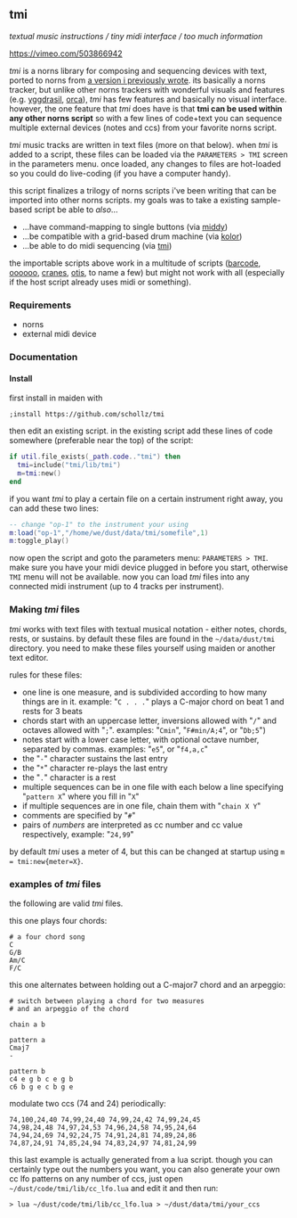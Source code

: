 ## tmi

*textual music instructions / tiny midi interface / too much information*

https://vimeo.com/503866942

*tmi* is a norns library for composing and sequencing devices with text, ported to norns from [a version i previously wrote](https://github.com/schollz/miti). its basically a norns tracker, but unlike other norns trackers with wonderful visuals and features (e.g. [yggdrasil](https://llllllll.co/t/yggdrasil), [orca](https://llllllll.co/t/orca)), *tmi* has few features and basically no visual interface. however, the one feature that *tmi* does have is that **tmi can be used within any other norns script** so with a few lines of code+text you can sequence multiple external devices (notes and ccs) from your favorite norns script.

*tmi* music tracks are written in text files (more on that below). when *tmi* is added to a script, these files can be loaded via the `PARAMETERS > TMI` screen in the parameters menu. once loaded, any changes to files are hot-loaded so you could do live-coding (if you have a computer handy).

this script finalizes a trilogy of norns scripts i've been writing that can be imported into other norns scripts. my goals was to take a existing sample-based script be able to *also*...

- ...have command-mapping to single buttons (via [middy](https://llllllll.co/t/middy))
- ...be compatible with a grid-based drum machine (via [kolor](https://llllllll.co/t/kolor))
- ...be able to do midi sequencing (via [tmi](https://llllllll.co/t/tmi))

the importable scripts above work in a multitude of scripts ([barcode](https://llllllll.co/t/barcode), [oooooo](https://llllllll.co/t/oooooo), [cranes](https://llllllll.co/t/cranes), [otis](https://llllllll.co/t/otis), to name a few) but might not work with all (especially if the host script already uses midi or something).

### Requirements

- norns
- external midi device

### Documentation

#### Install

first install in maiden with 

```
;install https://github.com/schollz/tmi
```

then edit an existing script. in the existing script add these lines of code somewhere (preferable near the top) of the script:

```lua
if util.file_exists(_path.code.."tmi") then 
  tmi=include("tmi/lib/tmi")
  m=tmi:new()
end
```

if you want *tmi* to play a certain file on a certain instrument right away, you can add these two lines:

```lua
-- change "op-1" to the instrument your using
m:load("op-1","/home/we/dust/data/tmi/somefile",1)
m:toggle_play()
```

now open the script and goto the parameters menu: `PARAMETERS > TMI`. make sure you have your midi device plugged in before you start, otherwise `TMI` menu will not be available. now you can load *tmi* files into any connected midi instrument (up to 4 tracks per instrument).

### Making *tmi* files

*tmi* works with text files with textual musical notation - either notes, chords, rests, or sustains. by default these files are found in the `~/data/dust/tmi` directory. you need to make these files yourself using maiden or another text editor.

rules for these files:

- one line is one measure, and is subdivided according to how many things are in it. example: "`C . . .`" plays a C-major chord on beat 1 and rests for 3 beats
- chords start with an uppercase letter, inversions allowed with "`/`" and octaves allowed with "`;`". examples: "`Cmin`", "`F#min/A;4`", or "`Db;5`")
- notes start with a lower case letter, with optional octave number, separated by commas. examples: "`e5`", or  "`f4,a,c`"
- the "`-`" character sustains the last entry
- the "`*`" character re-plays the last entry
- the "`.`" character is a rest
- multiple sequences can be in one file with each below a line specifying "`pattern X`" where you fill in "`X`"
- if multiple sequences are in one file, chain them with "`chain X Y`"
- comments are specified by "`#`"
- pairs of *numbers* are interpreted as cc number and cc value respectively, example: "`24,99`"

by default *tmi* uses a meter of 4, but this can be changed at startup using `m = tmi:new{meter=X}`.

### examples of *tmi* files

the following are valid *tmi* files. 

this one plays four chords:

```
# a four chord song
C
G/B
Am/C
F/C
```

this one alternates between holding out a C-major7 chord and an arpeggio:

```
# switch between playing a chord for two measures 
# and an arpeggio of the chord

chain a b 

pattern a 
Cmaj7
-

pattern b
c4 e g b c e g b
c6 b g e c b g e
```

modulate two ccs (74 and 24) periodically:

```
74,100,24,40 74,99,24,40 74,99,24,42 74,99,24,45 
74,98,24,48 74,97,24,53 74,96,24,58 74,95,24,64 
74,94,24,69 74,92,24,75 74,91,24,81 74,89,24,86 
74,87,24,91 74,85,24,94 74,83,24,97 74,81,24,99 
```

this last example is actually generated from a lua script. though you can certainly type out the numbers you want, you can also generate your own cc lfo patterns on any number of ccs, just open `~/dust/code/tmi/lib/cc_lfo.lua` and edit it and then run:

```
> lua ~/dust/code/tmi/lib/cc_lfo.lua > ~/dust/data/tmi/your_ccs
```